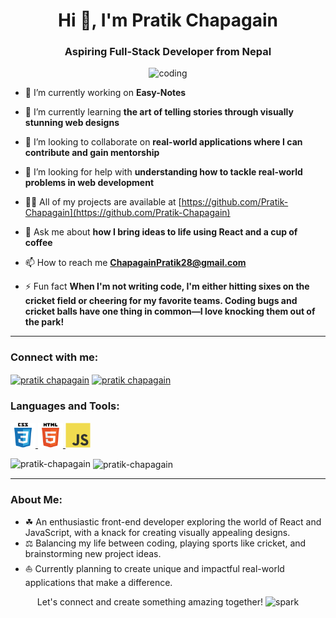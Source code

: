 <h1 align="center">Hi 👋, I'm Pratik Chapagain</h1>
<h3 align="center">Aspiring Full-Stack Developer from Nepal</h3>

<p align="center"> <img src="https://media.giphy.com/media/qgQUggAC3Pfv687qPC/giphy.gif" width="400" alt="coding" /> </p>

- 🔭 I’m currently working on **Easy-Notes**

- 🌱 I’m currently learning **the art of telling stories through visually stunning web designs**

- 👯 I’m looking to collaborate on **real-world applications where I can contribute and gain mentorship**

- 🤝 I’m looking for help with **understanding how to tackle real-world problems in web development**

- 👨‍💻 All of my projects are available at [https://github.com/Pratik-Chapagain](https://github.com/Pratik-Chapagain)

- 💬 Ask me about **how I bring ideas to life using React and a cup of coffee**

- 📫 How to reach me **ChapagainPratik28@gmail.com**

- ⚡ Fun fact **When I'm not writing code, I'm either hitting sixes on the cricket field or cheering for my favorite teams. Coding bugs and cricket balls have one thing in common—I love knocking them out of the park!**

---

<h3 align="left">Connect with me:</h3>
<p align="left">
<a href="https://linkedin.com/in/pratik chapagain" target="_blank"><img align="center" src="https://raw.githubusercontent.com/rahuldkjain/github-profile-readme-generator/master/src/images/icons/Social/linked-in-alt.svg" alt="pratik chapagain" height="30" width="40" /></a>
<a href="https://fb.com/pratik chapagain" target="_blank"><img align="center" src="https://raw.githubusercontent.com/rahuldkjain/github-profile-readme-generator/master/src/images/icons/Social/facebook.svg" alt="pratik chapagain" height="30" width="40" /></a>
</p>

<h3 align="left">Languages and Tools:</h3>
<p align="left"> 
  <a href="https://www.w3schools.com/css/" target="_blank" rel="noreferrer"> <img src="https://raw.githubusercontent.com/devicons/devicon/master/icons/css3/css3-original-wordmark.svg" alt="css3" width="40" height="40"/> </a> 
  <a href="https://www.w3.org/html/" target="_blank" rel="noreferrer"> <img src="https://raw.githubusercontent.com/devicons/devicon/master/icons/html5/html5-original-wordmark.svg" alt="html5" width="40" height="40"/> </a> 
  <a href="https://developer.mozilla.org/en-US/docs/Web/JavaScript" target="_blank" rel="noreferrer"> <img src="https://raw.githubusercontent.com/devicons/devicon/master/icons/javascript/javascript-original.svg" alt="javascript" width="40" height="40"/> </a> 
 
<p><img align="left" src="https://github-readme-stats.vercel.app/api/top-langs?username=pratik-chapagain&show_icons=true&locale=en&layout=compact&theme=radical" alt="pratik-chapagain" /></p>

<p>&nbsp;<img align="center" src="https://github-readme-stats.vercel.app/api?username=pratik-chapagain&show_icons=true&locale=en&theme=radical" alt="pratik-chapagain" /></p>

---

<h3 align="left">About Me:</h3>
<ul>
  <li>☘ An enthusiastic front-end developer exploring the world of React and JavaScript, with a knack for creating visually appealing designs.</li>
  <li>⚖ Balancing my life between coding, playing sports like cricket, and brainstorming new project ideas.</li>
  <li>⛵ Currently planning to create unique and impactful real-world applications that make a difference.</li>
</ul>

<p align="center">Let's connect and create something amazing together! <img src="https://media.giphy.com/media/f3iwJFOVOwuy7K6FFw/giphy.gif" width="40" alt="spark" /></p>

